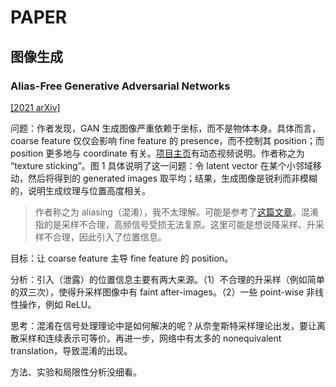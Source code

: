 # PAPER

## 图像生成

### Alias-Free Generative Adversarial Networks

[[2021 arXiv]](https://arxiv.org/abs/2106.12423)

问题：作者发现，GAN 生成图像严重依赖于坐标，而不是物体本身。具体而言，coarse feature 仅仅会影响 fine feature 的 presence，而不控制其 position；而 position 更多地与 coordinate 有关。[项目主页](https://nvlabs.github.io/alias-free-gan/)有动态视频说明。作者称之为 “texture sticking”。图 1 具体说明了这一问题：令 latent vector 在某个小邻域移动，然后将得到的 generated images 取平均；结果，生成图像是锐利而非模糊的，说明生成纹理与位置高度相关。

> 作者称之为 aliasing（混淆），我不太理解。可能是参考了[这篇文章](https://arxiv.org/abs/2008.09604)。混淆指的是采样不合理，高频信号受损无法复原。这里可能是想说降采样、升采样不合理，因此引入了位置信息。

目标：让 coarse feature 主导 fine feature 的 position。

分析：引入（泄露）的位置信息主要有两大来源。（1）不合理的升采样（例如简单的双三次），使得升采样图像中有 faint after-images。（2）一些 point-wise 非线性操作，例如 ReLU。

思考：混淆在信号处理理论中是如何解决的呢？从奈奎斯特采样理论出发，要让离散采样和连续表示可等价。再进一步，网络中有太多的 nonequivalent translation，导致混淆的出现。

方法、实验和局限性分析没细看。
